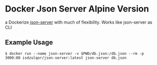 <div>
    <h1>
		Docker Json Server Alpine Version
    </h1>
    <p>a Dockerize <a href="https://github.com/typicode/json-server">json-server</a> with much of flexibility. Works like json-server as CLI</p>
</div>


## Example Usage

```
$ docker run --name json-server -v $PWD/db.json:/db.json --rm -p 3000:80 isdzulqor/json-server:latest json-server db.json
```